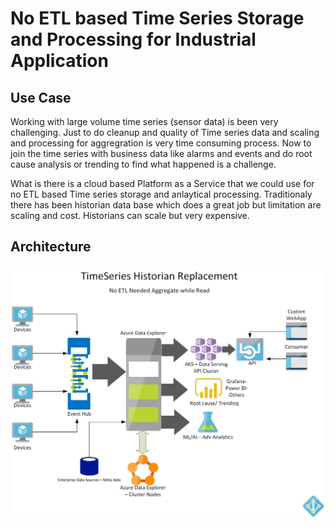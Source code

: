 # No ETL based Time Series Storage and Processing for Industrial Application

## Use Case

Working with large volume time series (sensor data) is been very challenging. Just to do cleanup and quality of Time series data and scaling and processing for aggregration is very time consuming process. Now to join the time series with business data like alarms and events and do root cause analysis or trending to find what happened is a challenge.

What is there is a cloud based Platform as a Service that we could use for no ETL based Time series storage and anlaytical processing. Traditionaly there has been historian data base which does a great job but limitation are scaling and cost. Historians can scale but very expensive.



## Architecture

![alt text](https://github.com/balakreshnan/IIoT-AI/blob/master/IIoT/IIoTTimeSeriesArch.jpg "Architecture")